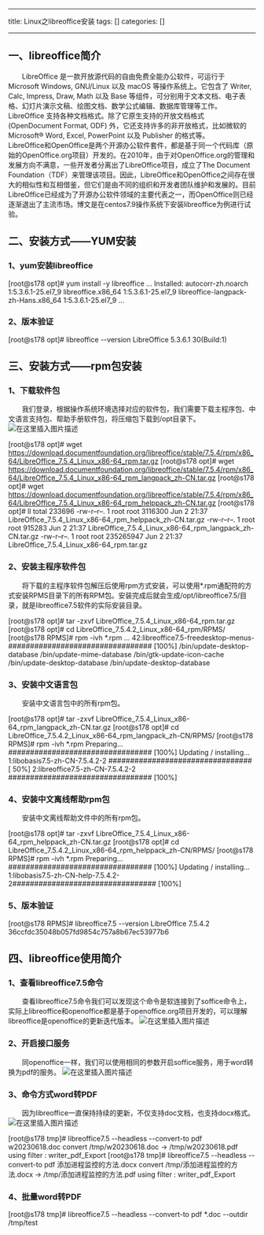 
--- 
title:  Linux之libreoffice安装 
tags: []
categories: [] 

---
## 一、libreoffice简介

  LibreOffice 是一款开放源代码的自由免费全能办公软件，可运行于 Microsoft Windows, GNU/Linux 以及 macOS 等操作系统上。它包含了 Writer, Calc, Impress, Draw, Math 以及 Base 等组件，可分别用于文本文档、电子表格、幻灯片演示文稿、绘图文档、数学公式编辑、数据库管理等工作。LibreOffice 支持各种文档格式。除了它原生支持的开放文档格式 (OpenDocument Format, ODF) 外，它还支持许多的非开放格式，比如微软的 Microsoft® Word, Excel, PowerPoint 以及 Publisher 的格式等。   LibreOffice和OpenOffice是两个开源办公软件套件，都是基于同一个代码库（原始的OpenOffice.org项目）开发的。在2010年，由于对OpenOffice.org的管理和发展方向不满意，一些开发者分离出了LibreOffice项目，成立了The Document Foundation（TDF）来管理该项目。因此，LibreOffice和OpenOffice之间存在很大的相似性和互相借鉴，但它们是由不同的组织和开发者团队维护和发展的。目前LibreOffice已经成为了开源办公软件领域的主要代表之一，而OpenOffice则已经逐渐退出了主流市场。博文是在centos7.9操作系统下安装libreoffice为例进行试验。

## 二、安装方式——YUM安装

### 1、yum安装libreoffice

>  
 [root@s178 opt]# yum install -y libreoffice … Installed: autocorr-zh.noarch 1:5.3.6.1-25.el7_9 libreoffice.x86_64 1:5.3.6.1-25.el7_9 libreoffice-langpack-zh-Hans.x86_64 1:5.3.6.1-25.el7_9 … 


### 2、版本验证

>  
 [root@s178 opt]# libreoffice --version LibreOffice 5.3.6.1 30(Build:1) 


## 三、安装方式——rpm包安装

### 1、下载软件包

  我们登录，根据操作系统环境选择对应的软件包，我们需要下载主程序包、中文语言支持包、帮助手册软件包，将压缩包下载到/opt目录下。 <img src="https://img-blog.csdnimg.cn/7184a74f7fd64e11af557b2ece96bf52.png" alt="在这里插入图片描述">

>  
 [root@s178 opt]# wget https://download.documentfoundation.org/libreoffice/stable/7.5.4/rpm/x86_64/LibreOffice_7.5.4_Linux_x86-64_rpm.tar.gz [root@s178 opt]# wget https://download.documentfoundation.org/libreoffice/stable/7.5.4/rpm/x86_64/LibreOffice_7.5.4_Linux_x86-64_rpm_langpack_zh-CN.tar.gz [root@s178 opt]# wget https://download.documentfoundation.org/libreoffice/stable/7.5.4/rpm/x86_64/LibreOffice_7.5.4_Linux_x86-64_rpm_helppack_zh-CN.tar.gz [root@s178 opt]# ll total 233696 -rw-r–r–. 1 root root 3116300 Jun 2 21:37 LibreOffice_7.5.4_Linux_x86-64_rpm_helppack_zh-CN.tar.gz -rw-r–r–. 1 root root 915283 Jun 2 21:37 LibreOffice_7.5.4_Linux_x86-64_rpm_langpack_zh-CN.tar.gz -rw-r–r–. 1 root root 235265947 Jun 2 21:37 LibreOffice_7.5.4_Linux_x86-64_rpm.tar.gz 


### 2、安装主程序软件包

  将下载的主程序软件包解压后使用rpm方式安装，可以使用*.rpm通配符的方式安装RPMS目录下的所有RPM包。安装完成后就会生成/opt/libreoffice7.5/目录，就是libreoffice7.5软件的实际安装目录。

>  
 [root@s178 opt]# tar -zxvf LibreOffice_7.5.4_Linux_x86-64_rpm.tar.gz [root@s178 opt]# cd LibreOffice_7.5.4.2_Linux_x86-64_rpm/RPMS/ [root@s178 RPMS]# rpm -ivh *.rpm … 42:libreoffice7.5-freedesktop-menus-################################# [100%] /bin/update-desktop-database /bin/update-mime-database /bin/gtk-update-icon-cache /bin/update-desktop-database /bin/update-desktop-database 


### 3、安装中文语言包

  安装中文语言包中的所有rpm包。

>  
 [root@s178 opt]# tar -zxvf LibreOffice_7.5.4_Linux_x86-64_rpm_langpack_zh-CN.tar.gz [root@s178 opt]# cd LibreOffice_7.5.4.2_Linux_x86-64_rpm_langpack_zh-CN/RPMS/ [root@s178 RPMS]# rpm -ivh *.rpm Preparing… ################################# [100%] Updating / installing… 1:libobasis7.5-zh-CN-7.5.4.2-2 ################################# [ 50%] 2:libreoffice7.5-zh-CN-7.5.4.2-2 ################################# [100%] 


### 4、安装中文离线帮助rpm包

  安装中文离线帮助文件中的所有rpm包。

>  
 [root@s178 opt]# tar -zxvf LibreOffice_7.5.4_Linux_x86-64_rpm_helppack_zh-CN.tar.gz [root@s178 opt]# cd LibreOffice_7.5.4.2_Linux_x86-64_rpm_helppack_zh-CN/RPMS/ [root@s178 RPMS]# rpm -ivh *.rpm Preparing… ################################# [100%] Updating / installing… 1:libobasis7.5-zh-CN-help-7.5.4.2-2################################# [100%] 


### 5、版本验证

>  
 [root@s178 RPMS]# libreoffice7.5 --version LibreOffice 7.5.4.2 36ccfdc35048b057fd9854c757a8b67ec53977b6 


## 四、libreoffice使用简介

### 1、查看libreoffice7.5命令

  查看libreoffice7.5命令我们可以发现这个命令是软连接到了soffice命令上，实际上libreoffice和openoffice都是基于openoffice.org项目开发的，可以理解libreoffice是openoffice的更新迭代版本。 <img src="https://img-blog.csdnimg.cn/6cc7594341b646258df8b53ea10394b7.png" alt="在这里插入图片描述">

### 2、开启接口服务

  同openoffice一样，我们可以使用相同的参数开启soffice服务，用于word转换为pdf的服务。 <img src="https://img-blog.csdnimg.cn/3446d67d83004b75a9eff4a69dc91dd0.png" alt="在这里插入图片描述">

### 3、命令方式word转PDF

  因为libreoffice一直保持持续的更新，不仅支持doc文档，也支持docx格式。 <img src="https://img-blog.csdnimg.cn/41662c7dbd974f5d9843eceb3577ccf0.png" alt="在这里插入图片描述">

>  
 [root@s178 tmp]# libreoffice7.5 --headless --convert-to pdf w20230618.doc convert /tmp/w20230618.doc -&gt; /tmp/w20230618.pdf using filter : writer_pdf_Export [root@s178 tmp]# libreoffice7.5 --headless --convert-to pdf 添加进程监控的方法.docx convert /tmp/添加进程监控的方法.docx -&gt; /tmp/添加进程监控的方法.pdf using filter : writer_pdf_Export 


### 4、批量word转PDF

>  
 [root@s178 tmp]# libreoffice7.5 --headless --convert-to pdf *.doc --outdir /tmp/test 

